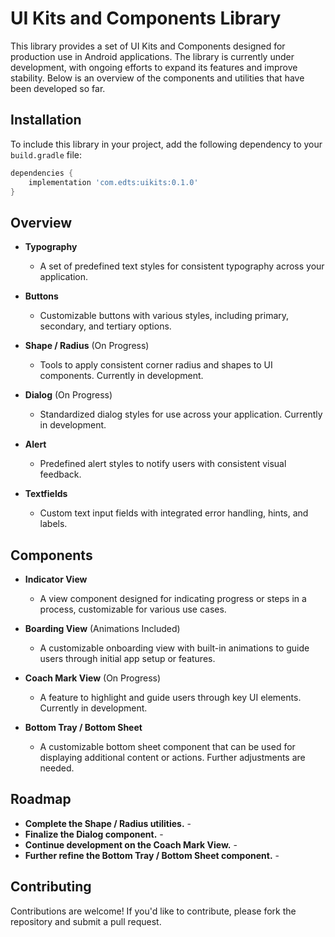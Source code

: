 # UI Kits and Components Library

This library provides a set of UI Kits and Components designed for production use in Android applications. The library is currently under development, with ongoing efforts to expand its features and improve stability. Below is an overview of the components and utilities that have been developed so far.

## Installation

To include this library in your project, add the following dependency to your `build.gradle` file:

```groovy
dependencies {
    implementation 'com.edts:uikits:0.1.0'
}
```

## Overview

- **Typography**
    - A set of predefined text styles for consistent typography across your application.

- **Buttons**
    - Customizable buttons with various styles, including primary, secondary, and tertiary options.

- **Shape / Radius** (On Progress)
    - Tools to apply consistent corner radius and shapes to UI components. Currently in development.

- **Dialog** (On Progress)
    - Standardized dialog styles for use across your application. Currently in development.

- **Alert**
    - Predefined alert styles to notify users with consistent visual feedback.

- **Textfields**
    - Custom text input fields with integrated error handling, hints, and labels.

## Components

- **Indicator View**
    - A view component designed for indicating progress or steps in a process, customizable for various use cases.

- **Boarding View** (Animations Included)
    - A customizable onboarding view with built-in animations to guide users through initial app setup or features.

- **Coach Mark View** (On Progress)
    - A feature to highlight and guide users through key UI elements. Currently in development.

- **Bottom Tray / Bottom Sheet**
    - A customizable bottom sheet component that can be used for displaying additional content or actions. Further adjustments are needed.

    
## Roadmap

- **Complete the Shape / Radius utilities.** -
- **Finalize the Dialog component.** -
- **Continue development on the Coach Mark View.** -
- **Further refine the Bottom Tray / Bottom Sheet component.** -

## Contributing
Contributions are welcome! If you'd like to contribute, please fork the repository and submit a pull request.